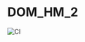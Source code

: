 # DOM_HM_2
![CI]([https://github.com/GegamGrigoryan/DOM_HM_2/actions/workflows/github-actions-demo.yml/badge.svg])

